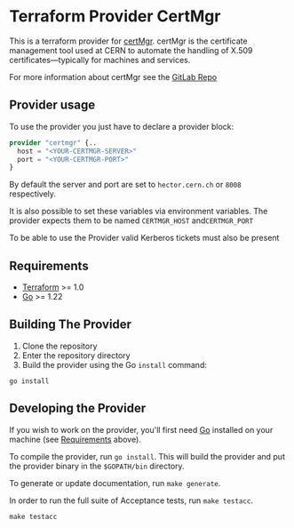 <!--
SPDX-FileCopyrightText: 2025 CERN

SPDX-License-Identifier: CC-BY-4.0
-->

# Terraform Provider CertMgr

This is a terraform provider for [certMgr](https://gitlab.cern.ch/ai-config-team/ai-tools/-/blob/master/aitools/certmgr.py?ref_type=heads). certMgr is the certificate management tool used at CERN to automate the handling of X.509 certificates—typically for machines and services.

For more information about certMgr see the [GitLab Repo](https://gitlab.cern.ch/ai-config-team/ai-tools/-/blob/master/aitools/certmgr.py?ref_type=heads)

## Provider usage

To use the provider you just have to declare a provider block:

```terraform
provider "certmgr" {..
  host = "<YOUR-CERTMGR-SERVER>"
  port = "<YOUR-CERTMGR-PORT>"
}
```

By default the server and port are set to `hector.cern.ch` or `8008` respectively.

It is also possible to set these variables via environment variables. The provider expects them to be named `CERTMGR_HOST` and`CERTMGR_PORT`

To be able to use the Provider valid Kerberos tickets must also be present

## Requirements

- [Terraform](https://developer.hashicorp.com/terraform/downloads) >= 1.0
- [Go](https://golang.org/doc/install) >= 1.22

## Building The Provider

1. Clone the repository
1. Enter the repository directory
1. Build the provider using the Go `install` command:

```shell
go install
```

## Developing the Provider

If you wish to work on the provider, you'll first need [Go](http://www.golang.org) installed on your machine (see [Requirements](#requirements) above).

To compile the provider, run `go install`. This will build the provider and put the provider binary in the `$GOPATH/bin` directory.

To generate or update documentation, run `make generate`.

In order to run the full suite of Acceptance tests, run `make testacc`.

```shell
make testacc
```
